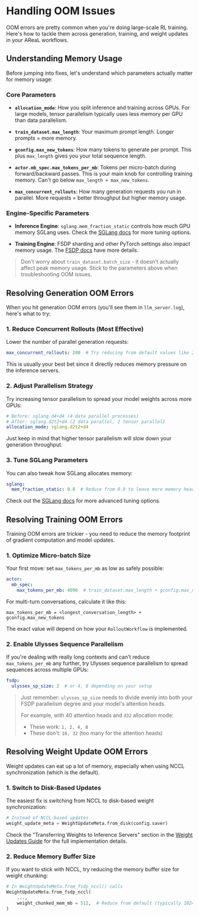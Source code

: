 # Handling OOM Issues

OOM errors are pretty common when you're doing large-scale RL training. Here's how to
tackle them across generation, training, and weight updates in your AReaL workflows.

## Understanding Memory Usage

Before jumping into fixes, let's understand which parameters actually matter for memory
usage:

### Core Parameters

- **`allocation_mode`**: How you split inference and training across GPUs. For large
  models, tensor parallelism typically uses less memory per GPU than data parallelism.

- **`train_dataset.max_length`**: Your maximum prompt length. Longer prompts = more
  memory.

- **`gconfig.max_new_tokens`**: How many tokens to generate per prompt. This plus
  `max_length` gives you your total sequence length.

- **`actor.mb_spec.max_tokens_per_mb`**: Tokens per micro-batch during forward/backward
  passes. This is your main knob for controlling training memory. Can't go below
  `max_length + max_new_tokens`.

- **`max_concurrent_rollouts`**: How many generation requests you run in parallel. More
  requests = better throughput but higher memory usage.

### Engine-Specific Parameters

- **Inference Engine**: `sglang.mem_fraction_static` controls how much GPU memory SGLang
  uses. Check the [SGLang docs](https://docs.sglang.ai/) for more tuning options.

- **Training Engine**: FSDP sharding and other PyTorch settings also impact memory
  usage. The [FSDP docs](https://docs.pytorch.org/docs/stable/fsdp.html) have more
  details.

> Don't worry about `train_dataset.batch_size` - it doesn't actually affect peak memory
> usage. Stick to the parameters above when troubleshooting OOM issues.

## Resolving Generation OOM Errors

When you hit generation OOM errors (you'll see them in `llm_server.log`), here's what to
try:

### 1. Reduce Concurrent Rollouts (Most Effective)

Lower the number of parallel generation requests:

```yaml
max_concurrent_rollouts: 200  # Try reducing from default values like 256
```

This is usually your best bet since it directly reduces memory pressure on the inference
servers.

### 2. Adjust Parallelism Strategy

Try increasing tensor parallelism to spread your model weights across more GPUs:

```yaml
# Before: sglang.d4+d4 (4 data parallel processes)
# After: sglang.d2t2+d4 (2 data parallel, 2 tensor parallel)
allocation_mode: sglang.d2t2+d4
```

Just keep in mind that higher tensor parallelism will slow down your generation
throughput.

### 3. Tune SGLang Parameters

You can also tweak how SGLang allocates memory:

```yaml
sglang:
  mem_fraction_static: 0.8  # Reduce from 0.9 to leave more memory headroom
```

Check out the [SGLang docs](https://docs.sglang.ai/) for more advanced tuning options.

## Resolving Training OOM Errors

Training OOM errors are trickier - you need to reduce the memory footprint of gradient
computation and model updates.

### 1. Optimize Micro-batch Size

Your first move: set `max_tokens_per_mb` as low as safely possible:

```yaml
actor:
  mb_spec:
    max_tokens_per_mb: 4096  # train_dataset.max_length + gconfig.max_new_tokens
```

For multi-turn conversations, calculate it like this:

```
max_tokens_per_mb = <longest_conversation_length> + gconfig.max_new_tokens
```

The exact value will depend on how your `RolloutWorkflow` is implemented.

### 2. Enable Ulysses Sequence Parallelism

If you're dealing with really long contexts and can't reduce `max_tokens_per_mb` any
further, try Ulysses sequence parallelism to spread sequences across multiple GPUs:

```yaml
fsdp:
  ulysses_sp_size: 2  # or 4, 8 depending on your setup
```

> Just remember: `ulysses_sp_size` needs to divide evenly into both your FSDP
> parallelism degree and your model's attention heads.
>
> For example, with 40 attention heads and `d32` allocation mode:
>
> - These work: `1, 2, 4, 8`
> - These don't: `16, 32` (too many for the attention heads)

## Resolving Weight Update OOM Errors

Weight updates can eat up a lot of memory, especially when using NCCL synchronization
(which is the default).

### 1. Switch to Disk-Based Updates

The easiest fix is switching from NCCL to disk-based weight synchronization:

```python
# Instead of NCCL-based updates
weight_update_meta = WeightUpdateMeta.from_disk(config.saver)
```

Check the "Transferring Weights to Inference Servers" section in the
[Weight Updates Guide](../lite/gsm8k_grpo.md) for the full implementation details.

### 2. Reduce Memory Buffer Size

If you want to stick with NCCL, try reducing the memory buffer size for weight chunking:

```python
# In WeightUpdateMeta.from_fsdp_nccl() calls
WeightUpdateMeta.from_fsdp_nccl(
    ...,
    weight_chunked_mem_mb = 512,  # Reduce from default (typically 1024+)
)
```
